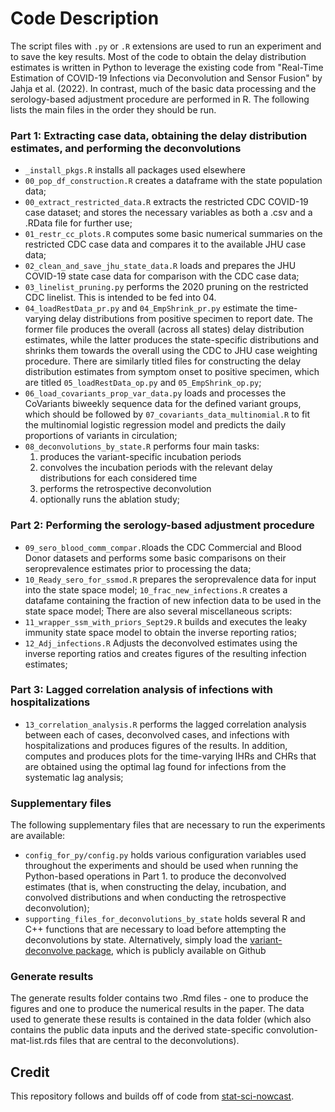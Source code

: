 # Code Description

The script files with `.py` or `.R` extensions are 
used to run an experiment and to save the key results. 
Most of the code to obtain the delay distribution estimates is written in Python
to leverage the existing code from "Real-Time Estimation of COVID-19 Infections via 
Deconvolution and Sensor Fusion" by Jahja et al. (2022). 
In contrast, much of the basic data processing and the 
serology-based adjustment procedure are performed in R.
The following lists the main files in the order they should be run. 

### Part 1: Extracting case data, obtaining the delay distribution estimates, and performing the deconvolutions

* `_install_pkgs.R` installs all packages used elsewhere
* `00_pop_df_construction.R` creates a dataframe with the state population data;
* `00_extract_restricted_data.R` extracts the restricted CDC COVID-19 case dataset;
  and stores the necessary variables as both a .csv and a .RData file for further use;
* `01_restr_cc_plots.R` computes some basic numerical summaries on the 
  restricted CDC case data and compares it to the available JHU case data;
* `02_clean_and_save_jhu_state_data.R` loads and prepares the JHU COVID-19 state case 
  data for comparison with the CDC case data;
* `03_linelist_pruning.py` performs the 2020 pruning on
  the restricted CDC linelist. This is intended to be fed into 04.
* `04_loadRestData_pr.py` and `04_EmpShrink_pr.py` estimate the
  time-varying delay distributions from positive specimen to report date.
  The former file produces the overall (across all states)
  delay distribution estimates, while the latter produces the state-specific distributions
  and shrinks them towards the overall using the CDC to JHU case weighting procedure. 
  There are similarly titled files for constructing the delay distribution estimates
  from symptom onset to positive specimen,
  which are titled `05_loadRestData_op.py` and `05_EmpShrink_op.py`;
* `06_load_covariants_prop_var_data.py` loads and processes the CoVariants
  biweekly sequence data for the defined variant groups, which should be followed by
  `07_covariants_data_multinomial.R` to fit the multinomial logistic regression model and
  predicts the daily proportions of variants in circulation;
* `08_deconvolutions_by_state.R` performs four main tasks:
  1) produces the variant-specific incubation periods
  2) convolves the incubation periods with the relevant delay distributions for each considered time
  3) performs the retrospective deconvolution
  4) optionally runs the ablation study;

### Part 2: Performing the serology-based adjustment procedure
* `09_sero_blood_comm_compar.R`loads the CDC Commercial and Blood Donor datasets and performs 
  some basic comparisons on their seroprevalence estimates prior to processing the data;
* `10_Ready_sero_for_ssmod.R` prepares the seroprevalence data for input into the state space model;
  `10_frac_new_infections.R` creates a datafame containing the fraction of new infection data to be used
  in the state space model; 
  There are also several miscellaneous scripts:
* `11_wrapper_ssm_with_priors_Sept29.R` builds and executes the leaky immunity state space model to obtain
  the inverse reporting ratios;
* `12_Adj_infections.R` Adjusts the deconvolved estimates using the inverse reporting ratios and
  creates figures of the resulting infection estimates;

### Part 3:  Lagged correlation analysis of infections with hospitalizations
* `13_correlation_analysis.R` performs the lagged correlation analysis between each of cases, 
  deconvolved cases, and infections with hospitalizations and produces figures of the results. In addition, 
  computes and produces plots for the time-varying IHRs and CHRs that are obtained using the
  optimal lag found for infections from the systematic lag analysis;

### Supplementary files 
The following supplementary files that are necessary to run the experiments are available:
* `config_for_py/config.py` holds various configuration variables used throughout the
  experiments and should be used when running the Python-based operations in Part 1.
  to produce the deconvolved estimates (that is, when constructing the delay, incubation,
  and convolved distributions and when conducting the retrospective deconvolution);
 * `supporting_files_for_deconvolutions_by_state` holds several R and C++ functions
  that are necessary to load before attempting the deconvolutions by state. Alternatively, 
  simply load the [variant-deconvolve package](https://github.com/dajmcdon/variant-deconvolve),
  which is publicly available on Github

### Generate results

The generate results folder contains two .Rmd files - one to produce the figures and one
to produce the numerical results in the paper. The data used to generate these results is 
contained in the data folder (which also contains the public data inputs and the derived 
state-specific convolution-mat-list.rds files that are central to the deconvolutions).


## Credit
This repository follows and builds off of code from
[stat-sci-nowcast](https://github.com/cmu-delphi/stat-sci-nowcast/).
